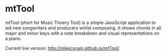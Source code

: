 # mtTool

mtTool (short for Music Thoery Tool) is a simple JavaScript application to aid new songwriters and producers whilst composing. It shows chords in all major and minor keys with a note breakdown and visual representations on a piano.

Current live version: http://mikecoram.github.io/mtTool/
